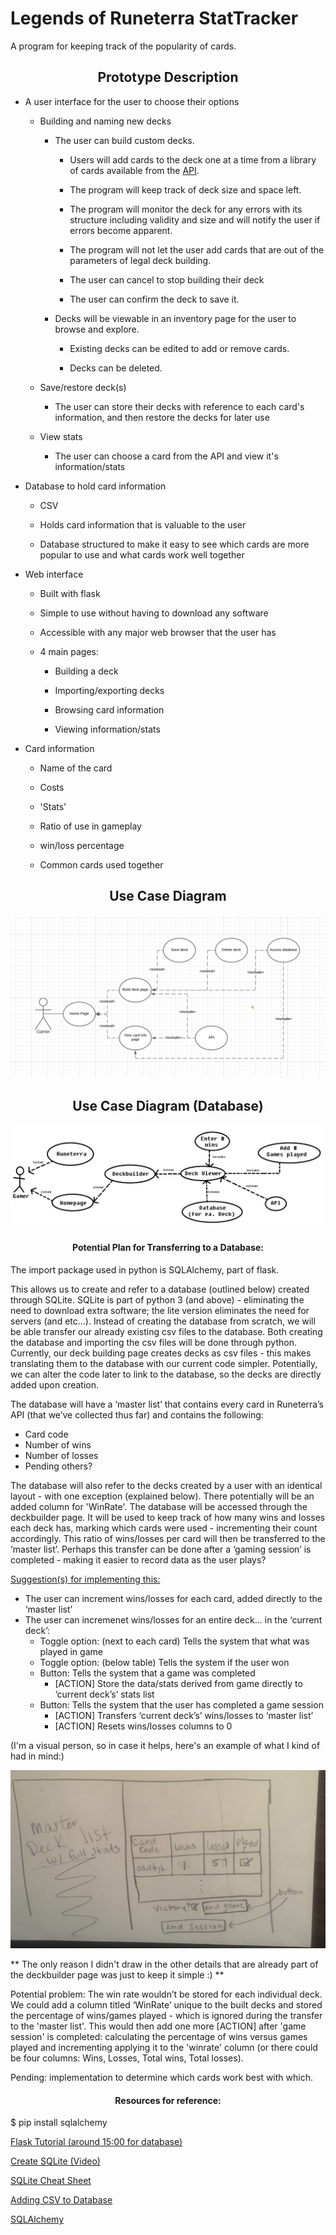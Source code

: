 # Legends of Runeterra StatTracker

A program for keeping track of the popularity of cards.

<h2 align="center">Prototype Description</h2>

- A user interface for the user to choose their options

	- Building and naming new decks

		- The user can build custom decks.

			- Users will add cards to the deck one at a time from a library of cards available from the [API](https://developer.riotgames.com/docs/lor).

			- The program will keep track of deck size and space left.

			- The program will monitor the deck for any errors with its structure including validity and size and will notify the user if errors become apparent.

			- The program will not let the user add cards that are out of the parameters of legal deck building.

			- The user can cancel to stop building their deck

			- The user can confirm the deck to save it.

		- Decks will be viewable in an inventory page for the user to browse and explore.

			- Existing decks can be edited to add or remove cards.

			- Decks can be deleted.

	- Save/restore deck(s)

		- The user can store their decks with reference to each card's information, and then restore the decks for later use

	- View stats

		- The user can choose a card from the API and view it's information/stats

- Database to hold card information

	- CSV

	- Holds card information that is valuable to the user

	- Database structured to make it easy to see which cards are more popular to use and what cards work well together

- Web interface

	- Built with flask

	- Simple to use without having to download any software

	- Accessible with any major web browser that the user has

	- 4 main pages:

		- Building a deck

		- Importing/exporting decks

		- Browsing card information

		- Viewing information/stats

- Card information

	- Name of the card

	- Costs

	- 'Stats'

	- Ratio of use in gameplay

	- win/loss percentage

	- Common cards used together

<h2 align="center">Use Case Diagram</h2>

![use case diagram](use-case-diagram.png)

<h2 align="center">Use Case Diagram (Database)</h2>

![use case diagram (database)](use-case-diagram-database.png)

<h4 style = "text-align: center;">Potential Plan for Transferring to a Database:</h4>

The import package used in python is SQLAlchemy, part of flask. 

This allows us to create and refer to a database (outlined below) created through SQLite. SQLite is part of python 3 (and above) - eliminating the need to download extra software; the lite version eliminates the need for servers (and etc...). Instead of creating the database from scratch, we will be able transfer our already existing csv files to the database. 
Both creating the database and importing the csv files will be done through python. Currently, our deck building page creates decks as csv files - this makes translating them to the database with our current code simpler. Potentially, we can alter the code later to link to the database, so the decks are directly added upon creation. 

The database will have a ‘master list’ that contains every card in Runeterra’s API (that we’ve collected thus far) and contains the following: 

- Card code
- Number of wins
- Number of losses 
- Pending others?

The database will also refer to the decks created by a user with an identical layout - with one exception (explained below). There potentially will be an added column for 'WinRate'. The database will be accessed through the deckbuilder page. It will be used to keep track of how many wins and losses each deck has, marking which cards were used - incrementing their count accordingly. This ratio of wins/losses per card will then be transferred to the ‘master list’. Perhaps this transfer can be done after a ‘gaming session’ is completed - making it easier to record data as the user plays?

<u> Suggestion(s) for implementing this: </u>

- The user can increment wins/losses for each card, added directly to the ‘master list’
- The user can incremenet wins/losses for an entire deck... in the ‘current deck’:
	- Toggle option: (next to each card) Tells the system that what was played in game
	- Toggle option: (below table) Tells the system if the user won
	- Button: Tells the system that a game was completed
		- [ACTION] Store the data/stats derived from game directly to ‘current deck’s’ stats list
	- Button: Tells the system that the user has completed a game session
		- [ACTION] Transfers ‘current deck’s’ wins/losses to ‘master list’
		- [ACTION] Resets wins/losses columns to 0

(I'm a visual person, so in case it helps, here's an example of what I kind of had in mind:)

![win/losses example](wins_lossesExample.jpg)

** The only reason I didn't draw in the other details that are already part of the deckbuilder page was just to keep it simple :) **

Potential problem: The win rate wouldn’t be stored for each individual deck. We could add a column titled ‘WinRate’ unique to the built decks and stored the 
percentage of wins/games played - which is ignored during the transfer to the 'master list'. This would then add one more [ACTION] after 'game session' is completed: calculating the percentage of wins versus games played and incrementing applying it to the 'winrate' column (or there could be four columns: Wins, Losses, Total wins, Total losses).

Pending: implementation to determine which cards work best with which.

<h4 style = "text-align: center;">Resources for reference:</h4>

$ pip install sqlalchemy

<a href="https://www.youtube.com/watch?v=Z1RJmh_OqeA&ab_channel=freeCodeCamp.org"> Flask Tutorial (around 15:00 for database) </a>

<a href="https://www.youtube.com/watch?v=o-vsdfCBpsU&ab_channel=sentdex"> Create SQLite (Video) </a>

<a href="https://www.sqlitetutorial.net/sqlite-cheat-sheet/"> SQLite Cheat Sheet </a>

<a href="https://www.kite.com/python/answers/how-to-insert-the-contents-of-a-csv-file-into-an-sqlite3-database-in-python"> Adding CSV to Database </a>

<a href="https://www.tutorialspoint.com/sqlalchemy/sqlalchemy_core_sql_expressions.htm"> SQLAlchemy </a>
